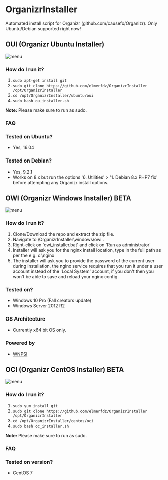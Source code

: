 # OrganizrInstaller
Automated install script for Organizr (github.com/causefx/Organizr). Only Ubuntu/Debian supported right now! 

## OUI (Organizr Ubuntu Installer)

![menu](https://i.imgur.com/r9lajzW.png)

### How do I run it?
1. `sudo apt-get install git`
2. `sudo git clone https://github.com/elmerfdz/OrganizrInstaller /opt/OrganizrInstaller`
3. `cd /opt/OrganizrInstaller/ubuntu/oui`
4. `sudo bash ou_installer.sh`

**Note:** Please make sure to run as sudo.

### FAQ

### Tested on Ubuntu?
- Yes, 16.04

### Tested on Debian?
- Yes, 9.2.1
- Works on 8.x but run the options '6. Utilities' > '1. Debian 8.x PHP7 fix' before attempting any Organizr install options.

## OWI (Organizr Windows Installer) BETA


![menu](https://i.imgur.com/N6u9X7d.png)

### How do I run it?
1. Clone/Download the repo and extract the zip file.
2. Navigate to \OrganizrInstaller\windows\owi . 
3. Right-click on 'owi_installer.bat' and click on 'Run as administrator'
4. Installer will ask you for the nginx install location, type in the full path as per the e.g. c:\nginx
5. The installer will ask you to provide the password of the current user during installation, the nginx service requires that you run it under a user account instead of the 'Local System' account, if you don't then you won't be able to save and reload your nginx config.

### Tested on?
- Windows 10 Pro (Fall creators update)
- Windows Server 2012 R2

### OS Architecture
- Currently x64 bit OS only.

### Powered by
- [WNPSI](https://github.com/elmerfdz/WNPSI)

## OCI (Organizr CentOS Installer) BETA

![menu](https://i.imgur.com/r9lajzW.png)

### How do I run it?
1. `sudo yum install git`
2. `sudo git clone https://github.com/elmerfdz/OrganizrInstaller /opt/OrganizrInstaller`
3. `cd /opt/OrganizrInstaller/centos/oci`
4. `sudo bash oc_installer.sh`

**Note:** Please make sure to run as sudo.

### FAQ

### Tested on version?
- CentOS 7
